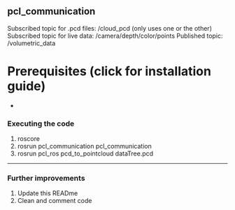 ## pcl_communication

Subscribed topic for .pcd files: /cloud_pcd 
(only uses one or the other)
Subscribed topic for live data: /camera/depth/color/points
Published topic: /volumetric_data

# Prerequisites (click for installation guide)
 - 

    
### Executing the code
            
1. roscore
2. rosrun pcl_communication pcl_communication 
3. rosrun pcl_ros pcd_to_pointcloud dataTree.pcd
                
----

### Further improvements

1. Update this READme
2. Clean and comment code
